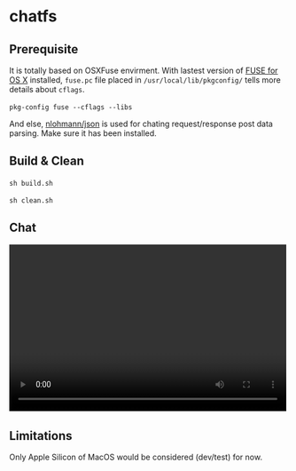 # chatfs


## Prerequisite

 It is totally based on OSXFuse envirment. With lastest version of [FUSE for OS X](https://osxfuse.github.io/) installed, `fuse.pc` file placed in `/usr/local/lib/pkgconfig/` tells more details about `cflags`.

 `pkg-config fuse --cflags --libs`

 And else, [nlohmann/json](https://github.com/nlohmann/json?tab=readme-ov-file#external) is used for chating request/response post data parsing. Make sure it has been installed.

## Build & Clean

 `sh build.sh`
 
 `sh clean.sh`

## Chat 

<video  width="500" height="300" controls>
    <source src="screen_cap.mp4" type= "video/mp4">
    <img src="screen_cap.png">
</video>


## Limitations

Only Apple Silicon of MacOS would be considered (dev/test) for now.
